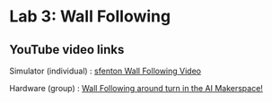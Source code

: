# Lab 3: Wall Following

## YouTube video links
Simulator (individual) : [sfenton Wall Following Video](https://youtu.be/nAUeWOjuPss)

Hardware (group) : [Wall Following around turn in the AI Makerspace!](https://youtu.be/qWendkbM0qM)
